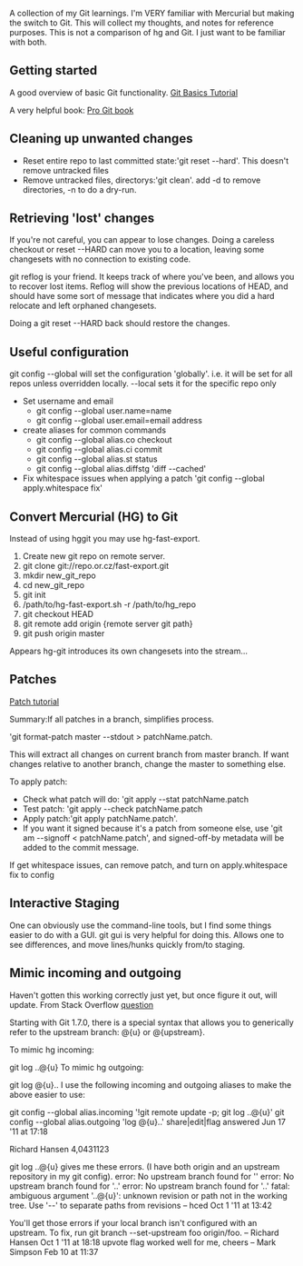 [title:Git Notes]: /
[date:2012-08-24]: /

A collection of my Git learnings. I'm VERY familiar with Mercurial but making the switch to Git. This will collect my thoughts, and notes for reference purposes. This is not a comparison of hg and Git. I just want to be familiar with both.

## Getting started
A good overview of basic Git functionality. [Git Basics Tutorial](http://marakana.com/s/git_basics_tutorial_example,1244/index.html)

A very helpful book: [Pro Git book](http://marakana.com/s/git_basics_tutorial_example,1244/index.html)

## Cleaning up unwanted changes
- Reset entire repo to last committed state:'git reset --hard'. This doesn't remove untracked files
- Remove untracked files, directorys:'git clean'. add -d to remove directories, -n to do a dry-run.

## Retrieving 'lost' changes
If you're not careful, you can appear to lose changes. Doing a careless checkout or reset --HARD can move you to a location, leaving some changesets with no connection to existing code.

git reflog is your friend. It keeps track of where you've been, and allows you to recover lost items. Reflog will show the previous locations of HEAD, and should have some sort of message that indicates where you did a hard relocate and left orphaned changesets.

Doing a git reset --HARD back should restore the changes.

## Useful configuration
git config --global will set the configuration 'globally'. i.e. it will be set for all repos unless overridden locally. --local sets it for the specific repo only

- Set username and email
	- git config --global user.name=name
	- git config --global user.email=email address
- create aliases for common commands
	- git config --global alias.co checkout
	- git config --global alias.ci commit
	- git config --global alias.st status
	- git config --global alias.diffstg 'diff --cached'
- Fix whitespace issues when applying a patch 'git config --global apply.whitespace fix'

## Convert Mercurial (HG) to Git
Instead of using hggit you may use hg-fast-export.

1. Create new git repo on remote server.
1. git clone git://repo.or.cz/fast-export.git
1. mkdir new_git_repo
1. cd new_git_repo
1. git init
1. /path/to/hg-fast-export.sh -r /path/to/hg_repo
1. git checkout HEAD
1. git remote add origin {remote server git path}
1. git push origin master

Appears hg-git introduces its own changesets into the stream...

## Patches
[Patch tutorial](http://ariejan.net/2009/10/26/how-to-create-and-apply-a-patch-with-git)

Summary:If all patches in a branch, simplifies process.

'git format-patch master --stdout > patchName.patch.

This will extract all changes on current branch from master branch. If want changes relative to another branch, change the master to something else.

To apply patch:

- Check what patch will do: 'git apply --stat patchName.patch
- Test patch: 'git apply --check patchName.patch
- Apply patch:'git apply patchName.patch'.
- If you want it signed because it's a patch from someone else, use 'git am --signoff < patchName.patch', and signed-off-by metadata will be added to the commit message.

If get whitespace issues, can remove patch, and turn on apply.whitespace fix to config

## Interactive Staging
One can obviously use the command-line tools, but I find some things easier to do with a GUI. git gui is very helpful for doing this. Allows one to see differences, and move lines/hunks quickly from/to staging.

## Mimic incoming and outgoing
Haven't gotten this working correctly just yet, but once figure it out, will update.
From Stack Overflow [question](http://stackoverflow.com/questions/231211/using-git-how-do-i-find-modified-files-between-local-and-remote/6389348#6389348)

Starting with Git 1.7.0, there is a special syntax that allows you to generically refer to the upstream branch: @{u} or @{upstream}.

To mimic hg incoming:

git log ..@{u}
To mimic hg outgoing:

git log @{u}..
I use the following incoming and outgoing aliases to make the above easier to use:

git config --global alias.incoming '!git remote update -p; git log ..@{u}'
git config --global alias.outgoing 'log @{u}..'
share|edit|flag
answered Jun 17 '11 at 17:18

Richard Hansen
4,0431123
 	
 	
git log ..@{u} gives me these errors. (I have both origin and an upstream repository in my git config). error: No upstream branch found for '' error: No upstream branch found for '..' error: No upstream branch found for '..' fatal: ambiguous argument '..@{u}': unknown revision or path not in the working tree. Use '--' to separate paths from revisions – hced Oct 1 '11 at 13:42
 	
 	
You'll get those errors if your local branch isn't configured with an upstream. To fix, run git branch --set-upstream foo origin/foo. – Richard Hansen Oct 1 '11 at 18:18
 	upvote
 	flag
worked well for me, cheers – Mark Simpson Feb 10 at 11:37
